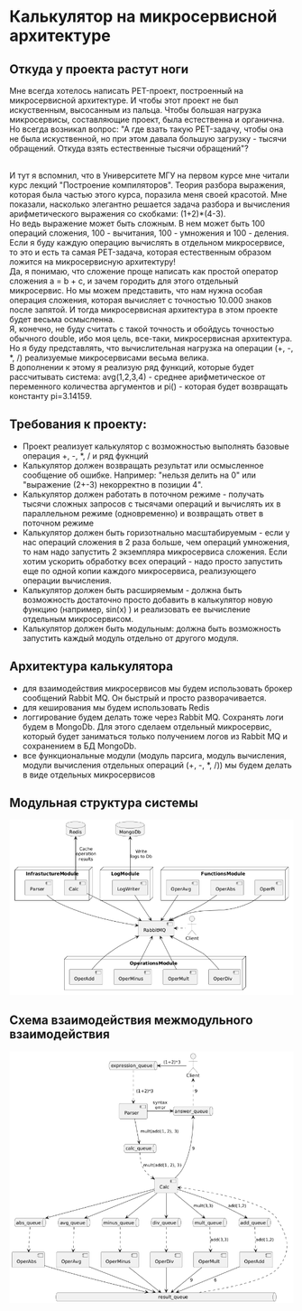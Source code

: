 # Калькулятор на микросервисной архитектуре
## Откуда у проекта растут ноги
Мне всегда хотелось написать PET-проект, построенный на микросервисной архитектуре. И чтобы этот проект не был искуственным, высосанным из пальца. 
Чтобы большая нагрузка микросервисы, составляющие проект, была естественна и органична. Но всегда возникал вопрос: "А где взать такую PET-задачу, 
чтобы она не была искуственной, но при этом давала большую загрузку - тысячи обращений. Откуда взять естественные тысячи обращений"?

<br>И тут я вспомнил, что в Университете МГУ на первом курсе мне читали курс лекций "Построение компиляторов". Теория разбора выражения, 
которая была частью этого курса, поразила меня своей красотой. Мне показали, насколько элегантно решается задача разбора и вычисления 
арифметического выражения со скобками: (1+2)*(4-3).
<br>Но ведь выражение может быть сложным. В нем может быть 100 операций сложения, 100 - вычитания, 100 - умножения и 100 - деления.
Если я буду каждую операцию вычислять в отдельном микросервисе, то это и есть та самая PET-задача, которая естественным образом ложится на микросервисную архитектуру!
<br>Да, я понимаю, что сложение проще написать как простой оператор сложения a = b + c, и зачем городить для этого отдельный микросервис. Но мы можем представить, 
что нам нужна особая операция сложения, которая вычисляет с точностью 10.000 знаков после запятой. И тогда микросервисная архитектура в этом проекте будет весьма осмысленна.
<br>Я, конечно, не буду считать с такой точность и обойдусь точностью обычного double, ибо моя цель, все-таки, микросервисная архитектура. Но я буду представлять, что вычислительная 
нагрузка на операции (+, -, *, /) реализуемые микросервисами весьма велика.
<br>В дополнении к этому я реализую ряд функций, которые будет рассчитывать система: avg(1,2,3,4) - среднее арифметическое от переменного количества аргументов и pi() - которая будет возвращать константу pi=3.14159.


## Требования к проекту:
* Проект реализует калькулятор с возможностью выполнять базовые операция +, -, *, / и ряд фукнций
* Калькулятор должен возвращать результат или осмысленное сообщение об ошибке. Например: "нельзя делить на 0" или "выражение (2+-3) некорректно в позиции 4".
* Калькулятор должен работать в поточном режиме - получать тысячи сложных запросов с тысячами операций и вычислять их в параллельном режиме (одновременно) и возвращать ответ в поточном режиме
* Калькулятор должен быть горизотнально масштабируемым - если у нас операций сложения в 2 раза больше, чем операций умножения, то нам надо запустить 2 экземпляра микросервиса сложения. Если хотим ускорить обработку всех операций - надо просто запустить еще по одной копии каждого микросервиса, реализующего операции вычисления.
* Калькулятор должен быть расширяемым - должна быть возможность достаточно просто добавить в калькулятор новую функцию (например, sin(x) ) и реализовать ее вычисление отдельным микросервисом.
* Калькулятор должен быть модульным: должна быть возможность запустить каждый модуль отдельно от другого модуля.


## Архитектура калькулятора
* для взаимодействия микросервисов мы будем использовать брокер сообщений Rabbit MQ. Он быстрый и просто разворачивается. 
* для кеширования мы будем использовать Redis
* логгирование будем делать тоже через Rabbit MQ. Сохранять логи будем в MongoDb. Для этого сделаем отдельный микросервис, который будет заниматься только
  получением логов из Rabbit MQ и сохранением в БД MongoDb.
* все функциональные модули (модуль парсига, модуль вычисления, модули вычисления отдельных операций (+, -, *, /)) мы будем делать в виде отдельных микросервисов

## Модульная структура системы
![Схема модулей системы](Docs/Images/calc_modules.png)

## Схема взаимодействия межмодульного взаимодействия
![Схема межмодульного взаимодействия](Docs/Images/calc1.png)



